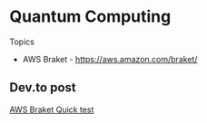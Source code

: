 # Quantum Computing

Topics
- AWS Braket - https://aws.amazon.com/braket/

## Dev.to post

[AWS Braket Quick test](https://dev.to/aws-heroes/aws-braket-trying-out-quantum-cloud-computing-35ad)
